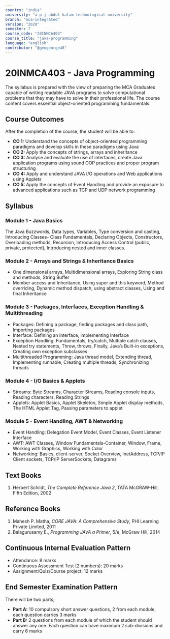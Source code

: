 ```yaml
---
country: "india"
university: "a-p-j-abdul-kalam-technological-university"
branch: "mca-integrated"
version: "2020"
semester: 7
course_code: "20INMCA403"
course_title: "java-programming"
language: "english"
contributor: "@geogeorge46"
---
```

# 20INMCA403 - Java Programming

The syllabus is prepared with the view of preparing the MCA Graduates capable of writing readable JAVA programs to solve computational problems that they may have to solve in their professional life. The course content covers essential object-oriented programming fundamentals.

## Course Outcomes
After the completion of the course, the student will be able to:
- **CO 1:** Understand the concepts of object-oriented programming paradigms and develop skills in these paradigms using Java  
- **CO 2:** Apply the concepts of strings, arrays and inheritance  
- **CO 3:** Analyse and evaluate the use of interfaces, create Java application programs using sound OOP practices and proper program structuring  
- **CO 4:** Apply and understand JAVA I/O operations and Web applications using Applets  
- **CO 5:** Apply the concepts of Event Handling and provide an exposure to advanced applications such as TCP and UDP network programming  

## Syllabus

### Module 1 - Java Basics
The Java Buzzwords, Data types, Variables, Type conversion and casting, Introducing Classes- Class Fundamentals, Declaring Objects, Constructors, Overloading methods, Recursion, Introducing Access Control (public, private, protected), Introducing nested and inner classes.

### Module 2 - Arrays and Strings & Inheritance Basics
- One dimensional arrays, Multidimensional arrays, Exploring String class and methods, String Buffer  
- Member access and Inheritance, Using super and this keyword, Method overriding, Dynamic method dispatch, using abstract classes, Using and final Inheritance  

### Module 3 - Packages, Interfaces, Exception Handling & Multithreading
- Packages: Defining a package, finding packages and class path, Importing packages  
- Interface: Defining an interface, implementing Interface  
- Exception Handling: Fundamentals, try/catch, Multiple catch clauses, Nested try statements, Throw, throws, Finally, Java’s Built-in exceptions, Creating own exception subclasses  
- Multithreaded Programming: Java thread model, Extending thread, Implementing runnable, Creating multiple threads, Synchronizing threads  

### Module 4 - I/O Basics & Applets
- Streams: Byte Streams, Character Streams, Reading console inputs, Reading characters, Reading Strings  
- Applets: Applet Basics, Applet Skeleton, Simple Applet display methods, The HTML Applet Tag, Passing parameters to applet  

### Module 5 - Event Handling, AWT & Networking
- Event Handling: Delegation Event Model, Event Classes, Event Listener Interface  
- AWT: AWT Classes, Window Fundamentals-Container, Window, Frame, Working with Graphics, Working with Color  
- Networking: Basics, client-server, Socket Overview, InetAddress, TCP/IP Client sockets, TCP/IP ServerSockets, Datagrams  

## Text Books
1. Herbert Schildt, *The Complete Reference Java 2*, TATA McGRAW-Hill, Fifth Edition, 2002  

## Reference Books
1. Mahesh P. Matha, *CORE JAVA: A Comprehensive Study*, PHI Learning Private Limited, 2011  
2. Balagurusamy E., *Programming JAVA a Primer*, 5/e, McGraw Hill, 2014  

## Continuous Internal Evaluation Pattern
- Attendance: 8 marks  
- Continuous Assessment Test (2 numbers): 20 marks  
- Assignment/Quiz/Course project: 12 marks  

## End Semester Examination Pattern
There will be two parts;  
- **Part A:** 10 compulsory short answer questions, 2 from each module, each question carries 3 marks  
- **Part B:** 2 questions from each module of which the student should answer any one. Each question can have maximum 2 sub-divisions and carry 6 marks  
